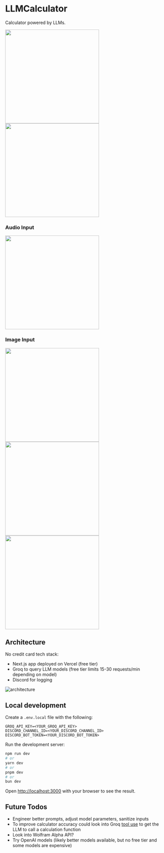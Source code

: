 # LLMCalculator

Calculator powered by LLMs.

<img src="./images/example1.png" width="300">
<img src="./images/example1010.png" width="300">

### Audio Input
<img src="./images/audio_example.png" width="300">

### Image Input
<img src="./images/image_example2.png" width="300">
<img src="./images/image_example3.png" width="300">
<img src="./images/image_example3_1.png" width="300">

## Architecture
No credit card tech stack:
- Next.js app deployed on Vercel (free tier)
- Groq to query LLM models (free tier limits 15-30 requests/min depending on model) 
- Discord for logging

![architecture](./images/architecture.png)

## Local development
Create a `.env.local` file with the following:
```
GROQ_API_KEY=<YOUR_GROQ_API_KEY>
DISCORD_CHANNEL_ID=<YOUR_DISCORD_CHANNEL_ID>
DISCORD_BOT_TOKEN=<YOUR_DISCORD_BOT_TOKEN>
```

Run the development server:
```bash
npm run dev
# or
yarn dev
# or
pnpm dev
# or
bun dev
```

Open [http://localhost:3000](http://localhost:3000) with your browser to see the result.

## Future Todos
- Engineer better prompts, adjust model parameters, sanitize inputs 
- To improve calculator accuracy could look into Groq [tool use](https://console.groq.com/docs/tool-use) to get the LLM to call a calculation function
- Look into Wolfram Alpha API?
- Try OpenAI models (likely better models available, but no free tier and some models are expensive)